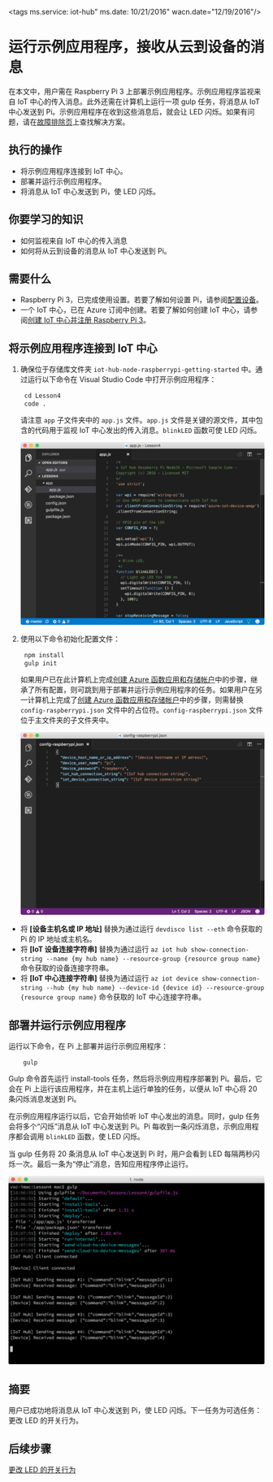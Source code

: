 <properties
	title="运行示例应用程序，接收从云到设备的消息"
	description="示例应用程序在 Pi 上运行，用于监视来自 IoT 中心的传入消息。新的 gulp 任务会将消息从 IoT 中心发送到 Pi，使 LED 闪烁。"
	services="iot-hub"
	documentationcenter=""
	author="shizn"
	manager="timlt"
	tags=""
	keywords=""/>  


<tags
	ms.service: iot-hub"
	ms.date: 10/21/2016"
	wacn.date="12/19/2016"/>


# 运行示例应用程序，接收从云到设备的消息
在本文中，用户需在 Raspberry Pi 3 上部署示例应用程序。示例应用程序监视来自 IoT 中心的传入消息。此外还需在计算机上运行一项 gulp 任务，将消息从 IoT 中心发送到 Pi。示例应用程序在收到这些消息后，就会让 LED 闪烁。如果有问题，请在[故障排除页](/documentation/articles/iot-hub-raspberry-pi-kit-node-troubleshooting/)上查找解决方案。

## 执行的操作
* 将示例应用程序连接到 IoT 中心。
* 部署并运行示例应用程序。
* 将消息从 IoT 中心发送到 Pi，使 LED 闪烁。

## 你要学习的知识
* 如何监视来自 IoT 中心的传入消息
* 如何将从云到设备的消息从 IoT 中心发送到 Pi。

## 需要什么
* Raspberry Pi 3，已完成使用设置。若要了解如何设置 Pi，请参阅[配置设备](/documentation/articles/iot-hub-raspberry-pi-kit-node-lesson1-configure-your-device/)。
* 一个 IoT 中心，已在 Azure 订阅中创建。若要了解如何创建 IoT 中心，请参阅[创建 IoT 中心并注册 Raspberry Pi 3](/documentation/articles/iot-hub-raspberry-pi-kit-node-lesson2-prepare-azure-iot-hub/)。

## 将示例应用程序连接到 IoT 中心
1. 确保位于存储库文件夹 `iot-hub-node-raspberrypi-getting-started` 中。通过运行以下命令在 Visual Studio Code 中打开示例应用程序：
   
        cd Lesson4
        code .
   
    请注意 `app` 子文件夹中的 `app.js` 文件。`app.js` 文件是关键的源文件，其中包含的代码用于监视 IoT 中心发出的传入消息。`blinkLED` 函数可使 LED 闪烁。
   
    ![示例应用程序中的存储库结构](./media/iot-hub-raspberry-pi-lessons/lesson4/repo_structure.png)  

2. 使用以下命令初始化配置文件：
   
        npm install
        gulp init
   
    如果用户已在此计算机上完成[创建 Azure 函数应用和存储帐户](/documentation/articles/iot-hub-raspberry-pi-kit-node-lesson3-deploy-resource-manager-template/)中的步骤，继承了所有配置，则可跳到用于部署并运行示例应用程序的任务。如果用户在另一计算机上完成了[创建 Azure 函数应用和存储帐户](/documentation/articles/iot-hub-raspberry-pi-kit-node-lesson3-deploy-resource-manager-template/)中的步骤，则需替换 `config-raspberrypi.json` 文件中的占位符。`config-raspberrypi.json` 文件位于主文件夹的子文件夹中。
   
    ![config-raspberrypi.json 文件的内容](./media/iot-hub-raspberry-pi-lessons/lesson4/config_raspberrypi.png)  


* 将 **[设备主机名或 IP 地址]** 替换为通过运行 `devdisco list --eth` 命令获取的 Pi 的 IP 地址或主机名。
* 将 **[IoT 设备连接字符串]** 替换为通过运行 `az iot hub show-connection-string --name {my hub name} --resource-group {resource group name}` 命令获取的设备连接字符串。
* 将 **[IoT 中心连接字符串]** 替换为通过运行 `az iot device show-connection-string --hub {my hub name} --device-id {device id} --resource-group {resource group name}` 命令获取的 IoT 中心连接字符串。

## 部署并运行示例应用程序
运行以下命令，在 Pi 上部署并运行示例应用程序：

        gulp

Gulp 命令首先运行 install-tools 任务，然后将示例应用程序部署到 Pi。最后，它会在 Pi 上运行该应用程序，并在主机上运行单独的任务，以便从 IoT 中心将 20 条闪烁消息发送到 Pi。

在示例应用程序运行以后，它会开始侦听 IoT 中心发出的消息。同时，gulp 任务会将多个“闪烁”消息从 IoT 中心发送到 Pi。Pi 每收到一条闪烁消息，示例应用程序都会调用 `blinkLED` 函数，使 LED 闪烁。

当 gulp 任务将 20 条消息从 IoT 中心发送到 Pi 时，用户会看到 LED 每隔两秒闪烁一次。最后一条为“停止”消息，告知应用程序停止运行。

![使用 gulp 命令和闪烁消息的示例应用程序](./media/iot-hub-raspberry-pi-lessons/lesson4/gulp_blink.png)  


## 摘要
用户已成功地将消息从 IoT 中心发送到 Pi，使 LED 闪烁。下一任务为可选任务：更改 LED 的开关行为。

## 后续步骤
[更改 LED 的开关行为](/documentation/articles/iot-hub-raspberry-pi-kit-node-lesson4-change-led-behavior/)

<!---HONumber=Mooncake_1212_2016-->
